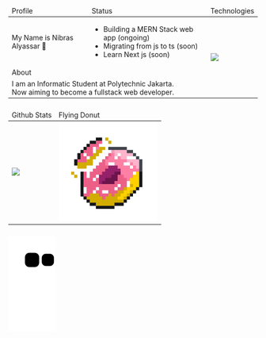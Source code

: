 <table>
    <thead>
        <tr>
            <td>Profile</td>
            <td>Status</td>
            <td>Technologies</td>
        </tr>
    </thead>
    <tbody>
        <tr>
            <td>My Name is Nibras Alyassar 👋</td>
            <td>
                <ul>
                    <li>Building a MERN Stack web app (ongoing)</li>
                    <li>Migrating from js to ts (soon)</li>
                    <li>Learn Next js (soon)</li>
                <ul>
            </td>
            <td rowspan="3">
                <img align="left" src="https://skillicons.dev/icons?i=react,nodejs,express,mongodb,php,tailwind,javascript,typescript,git,github,mysql,cpp,java&perline=5" />
            </td>
        </tr>
        <tr>
          <td colspan="2">About</td>
        </tr>
        <tr>
            <td colspan="2"> I am an Informatic Student at Polytechnic Jakarta. <br/>
                Now aiming to become a fullstack web developer.
            </td>
        </tr>  
    </tbody>
</table>

###

<table >
    <thead>
        <tr>
            <td>Github Stats</td>
            <td>Flying Donut</td>
        </tr>
    </thead>
    <tbody>
        <tr>
            <td><img src="https://streak-stats.demolab.com/?user=dev4ult&theme=sea-dark" /></td>
            <td><img height="200" src="https://github.com/dev4ult/dev4ult/blob/main/animatedDonut2.gif" /></td>
        </tr>
    </tbody>
</table>

###

<img align="center" src="https://github.com/dev4ult/dev4ult/blob/output/github-contribution-grid-snake.svg" />

###
